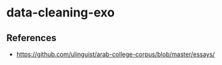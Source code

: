 # data-cleaning-exo


## References 

- https://github.com/ulinguist/arab-college-corpus/blob/master/essays/

